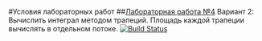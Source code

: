 #Условия лабораторных работ
##[Лабораторная работа №4](https://drive.google.com/open?id=1MLWgB21iejfOg5bdIvQXvwwff42bHX08)
Вариант 2: Вычислить интеграл методом трапеций. Площадь каждой трапеции вычислять в
отдельном потоке. 
[![Build Status](https://travis-ci.org/PaBLovko/4lab_maven.svg?branch=master)](https://travis-ci.org/PaBLovko/Lab4)
